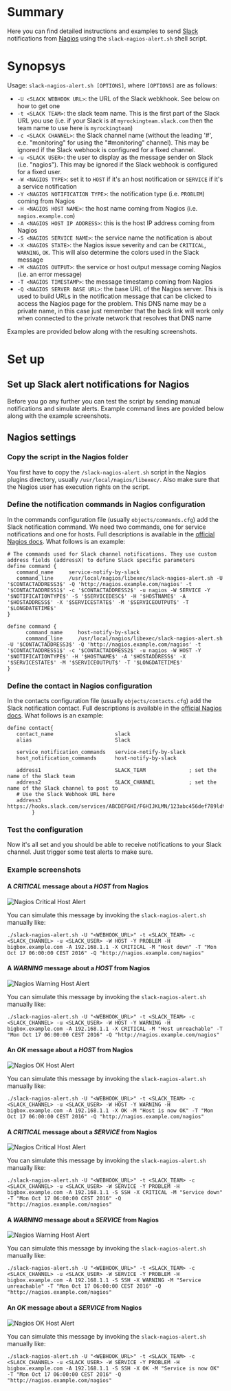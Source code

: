 # Summary
Here you can find detailed instructions and examples to send [Slack](https://slack.com/) notifications from [Nagios](https://www.nagios.org/) using the `slack-nagios-alert.sh` shell script.

# Synopsys
Usage: `slack-nagios-alert.sh [OPTIONS]`, where `[OPTIONS]` are as follows:
* `-U <SLACK WEBHOOK URL>`: the URL of the Slack webkhook. See below on how to get one
* `-t <SLACK TEAM>`: the slack team name. This is the first part of the Slack URL you use (i.e. if your Slack is at `myrockingteam.slack.com` then the team name to use here is `myrockingteam`)
* `-c <SLACK CHANNEL>`: the Slack channel name (without the leading '#', e.e. \"monitoring\" for using the \"#monitoring\" channel). This may be ignored if the Slack webhook is configured for a fixed channel.
* `-u <SLACK USER>`: the user to display as the message sender on Slack (i.e. \"nagios\"). This may be ignored if the Slack webhook is configured for a fixed user.
* `-W <NAGIOS TYPE>`: set it to `HOST` if it's an host notification or `SERVICE` if it's a service notification
* `-Y <NAGIOS NOTIFICATION TYPE>`: the notification type (i.e. `PROBLEM`) coming from Nagios
* `-H <NAGIOS HOST NAME>`: the host name coming from Nagios (i.e. `nagios.example.com`)
* `-A <NAGIOS HOST IP ADDRESS>`: this is the host IP address coming from Nagios
* `-S <NAGIOS SERVICE NAME>`: the service name the notification is about
* `-X <NAGIOS STATE>`: the Nagios issue severity and can be `CRITICAL`, `WARNING`, `OK`. This will also determine the colors used in the Slack message
* `-M <NAGIOS OUTPUT>`: the service or host output message coming Nagios (i.e. an error message)
* `-T <NAGIOS TIMESTAMP>`: the message timestamp coming from Nagios
* `-Q <NAGIOS SERVER BASE URL>`: the base URL of the Nagios server. This is used to build URLs in the notification message that can be clicked to access the Nagios page for the problem. This DNS name may be a private name, in this case just remember that the back link will work only when connected to the private network that resolves that DNS name

Examples are provided below along with the resulting screenshots.

# Set up
## Set up Slack alert notifications for Nagios
Before you go any further you can test the script by sending manual notifications and simulate alerts. Example command lines are povided below along with the example screenshots.

## Nagios settings

### Copy the script in the Nagios folder
You first have to copy the `/slack-nagios-alert.sh` script in the Nagios plugins directory, usually `/usr/local/nagios/libexec/`. Also make sure that the Nagios user has execution rights on the script.

### Define the notification commands in Nagios configuration
In the commands configuration file (usually `objects/commands.cfg`) add the Slack notification command. We need two commands, one for service notifications and one for hosts. Full descriptions is available in the [official Nagios docs](https://assets.nagios.com/downloads/nagioscore/docs/nagioscore/4/en/objectdefinitions.html#command). What follows is an example:
```
# The commands used for Slack channel notifications. They use custom address fields (addressX) to define Slack specific parameters
define command {
   command_name     service-notify-by-slack
   command_line     /usr/local/nagios/libexec/slack-nagios-alert.sh -U '$CONTACTADDRESS3$' -Q 'http://nagios.example.com/nagios' -t '$CONTACTADDRESS1$' -c '$CONTACTADDRESS2$' -u nagios -W SERVICE -Y '$NOTIFICATIONTYPE$' -S '$SERVICEDESC$' -H '$HOSTNAME$' -A '$HOSTADDRESS$' -X '$SERVICESTATE$' -M '$SERVICEOUTPUT$' -T '$LONGDATETIME$'
}

define command {
      command_name     host-notify-by-slack
      command_line     /usr/local/nagios/libexec/slack-nagios-alert.sh -U '$CONTACTADDRESS3$' -Q 'http://nagios.example.com/nagios' -t '$CONTACTADDRESS1$' -c '$CONTACTADDRESS2$' -u nagios -W HOST -Y '$NOTIFICATIONTYPE$' -H '$HOSTNAME$' -A '$HOSTADDRESS$' -X '$SERVICESTATE$' -M '$SERVICEOUTPUT$' -T '$LONGDATETIME$'
}
```

### Define the contact in Nagios configuration
In the contacts configuration file (usually `objects/contacts.cfg`) add the Slack notification contact. Full descriptions is available in the [official Nagios docs](https://assets.nagios.com/downloads/nagioscore/docs/nagioscore/4/en/objectdefinitions.html#contact). What follows is an example:
```
define contact{
   contact_name                    slack
   alias                           Slack
   
   service_notification_commands   service-notify-by-slack
   host_notification_commands      host-notify-by-slack

   address1                        SLACK_TEAM              ; set the name of the Slack team
   address2                        SLACK_CHANNEL           ; set the name of the Slack channel to post to
   # Use the Slack Webhook URL here
   address3                        https://hooks.slack.com/services/ABCDEFGHI/FGHIJKLMN/123abc456def789ldt645Bgs
        }
```

### Test the configuration
Now it's all set and you should be able to receive notifications to your Slack channel. Just trigger some test alerts to make sure.

### Example screenshots
#### A *CRITICAL* message about a *HOST* from Nagios
![Nagios Critical Host Alert](screenshots/nagios-host-critical-example.jpg)

You can simulate this message by invoking the `slack-nagios-alert.sh` manually like:
```
./slack-nagios-alert.sh -U "<WEBHOOK_URL>" -t <SLACK_TEAM> -c <SLACK_CHANNEL> -u <SLACK_USER> -W HOST -Y PROBLEM -H bigbox.example.com -A 192.168.1.1 -X CRITICAL -M "Host down" -T "Mon Oct 17 06:00:00 CEST 2016" -Q "http://nagios.example.com/nagios"
```

#### A *WARNING* message about a *HOST* from Nagios
![Nagios Warning Host Alert](screenshots/nagios-host-warning-example.jpg)

You can simulate this message by invoking the `slack-nagios-alert.sh` manually like:
```
./slack-nagios-alert.sh -U "<WEBHOOK_URL>" -t <SLACK_TEAM> -c <SLACK_CHANNEL> -u <SLACK_USER> -W HOST -Y WARNING -H bigbox.example.com -A 192.168.1.1 -X CRITICAL -M "Host unreachable" -T "Mon Oct 17 06:00:00 CEST 2016" -Q "http://nagios.example.com/nagios"
```

#### An *OK* message about a *HOST* from Nagios
![Nagios OK Host Alert](screenshots/nagios-host-ok-example.jpg)

You can simulate this message by invoking the `slack-nagios-alert.sh` manually like:
```
./slack-nagios-alert.sh -U "<WEBHOOK_URL>" -t <SLACK_TEAM> -c <SLACK_CHANNEL> -u <SLACK_USER> -W HOST -Y WARNING -H bigbox.example.com -A 192.168.1.1 -X OK -M "Host is now OK" -T "Mon Oct 17 06:00:00 CEST 2016" -Q "http://nagios.example.com/nagios"
```

#### A *CRITICAL* message about a *SERVICE* from Nagios
![Nagios Critical Host Alert](screenshots/nagios-service-critical-example.jpg)

You can simulate this message by invoking the `slack-nagios-alert.sh` manually like:
```
./slack-nagios-alert.sh -U "<WEBHOOK_URL>" -t <SLACK_TEAM> -c <SLACK_CHANNEL> -u <SLACK_USER> -W SERVICE -Y PROBLEM -H bigbox.example.com -A 192.168.1.1 -S SSH -X CRITICAL -M "Service down" -T "Mon Oct 17 06:00:00 CEST 2016" -Q "http://nagios.example.com/nagios"
```

#### A *WARNING* message about a *SERVICE* from Nagios
![Nagios Warning Host Alert](screenshots/nagios-service-warning-example.jpg)

You can simulate this message by invoking the `slack-nagios-alert.sh` manually like:
```
./slack-nagios-alert.sh -U "<WEBHOOK_URL>" -t <SLACK_TEAM> -c <SLACK_CHANNEL> -u <SLACK_USER> -W SERVICE -Y PROBLEM -H bigbox.example.com -A 192.168.1.1 -S SSH -X WARNING -M "Service unreachable" -T "Mon Oct 17 06:00:00 CEST 2016" -Q "http://nagios.example.com/nagios"
```

#### An *OK* message about a *SERVICE* from Nagios
![Nagios OK Host Alert](screenshots/nagios-service-ok-example.jpg)

You can simulate this message by invoking the `slack-nagios-alert.sh` manually like:
```
./slack-nagios-alert.sh -U "<WEBHOOK_URL>" -t <SLACK_TEAM> -c <SLACK_CHANNEL> -u <SLACK_USER> -W SERVICE -Y PROBLEM -H bigbox.example.com -A 192.168.1.1 -S SSH -X OK -M "Service is now OK" -T "Mon Oct 17 06:00:00 CEST 2016" -Q "http://nagios.example.com/nagios"
```
